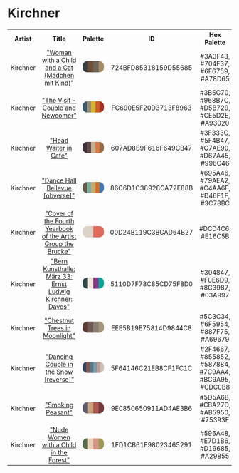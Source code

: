 
<!DOCTYPE html>
<html><body>
<h1>Kirchner</h1>
<table style="width:100%">
<tr><th style="text-align: center; vertical-align: middle;">Artist</th><th style="text-align: center; vertical-align: middle;">Title</th><th style="text-align: center; vertical-align: middle;">Palette</th><th style="text-align: center; vertical-align: middle;">ID</th><th style="text-align: center; vertical-align: middle;">Hex Palette</th></tr>
<tr><td style="text-align: center; vertical-align: middle;">Kirchner</td> <td style="text-align: center; vertical-align: middle;"><a href=https://www.nga.gov/collection/art-object-page.154346.html>"Woman with a Child and a Cat (Mädchen mit Kind)"</a></td> <td style="text-align: center; vertical-align: middle;"><img style="border-radius: 10px;" src="../media/swatches/724BFD85318159D55685.jpg" height="25"></td> <td style="text-align: center; vertical-align: middle;">724BFD85318159D55685</td> <td style="text-align: center; vertical-align: middle;">#3A3F43, #704F37, #6F6759, #A78D65</td></tr>
<tr><td style="text-align: center; vertical-align: middle;">Kirchner</td> <td style="text-align: center; vertical-align: middle;"><a href=https://www.nga.gov/content/ngaweb/collection/art-object-page.71239.html>"The Visit - Couple and Newcomer"</a></td> <td style="text-align: center; vertical-align: middle;"><img style="border-radius: 10px;" src="../media/swatches/FC690E5F20D3713F8963.jpg" height="25"></td> <td style="text-align: center; vertical-align: middle;">FC690E5F20D3713F8963</td> <td style="text-align: center; vertical-align: middle;">#3B5C70, #968B7C, #D5B729, #CE5D2E, #A93020</td></tr>
<tr><td style="text-align: center; vertical-align: middle;">Kirchner</td> <td style="text-align: center; vertical-align: middle;"><a href=https://www.nga.gov/content/ngaweb/collection/art-object-page.152783.html>"Head Waiter in Café"</a></td> <td style="text-align: center; vertical-align: middle;"><img style="border-radius: 10px;" src="../media/swatches/607AD8B9F616F649CB47.jpg" height="25"></td> <td style="text-align: center; vertical-align: middle;">607AD8B9F616F649CB47</td> <td style="text-align: center; vertical-align: middle;">#3F333C, #5F4B47, #C7AE90, #D67A45, #996C46</td></tr>
<tr><td style="text-align: center; vertical-align: middle;">Kirchner</td> <td style="text-align: center; vertical-align: middle;"><a href= https://www.nga.gov/content/ngaweb/collection/art-object-page.71238.html>"Dance Hall Bellevue [obverse]"</a></td> <td style="text-align: center; vertical-align: middle;"><img style="border-radius: 10px;" src="../media/swatches/86C6D1C38928CA72E88B.jpg" height="25"></td> <td style="text-align: center; vertical-align: middle;">86C6D1C38928CA72E88B</td> <td style="text-align: center; vertical-align: middle;">#695A46, #79AEA2, #C4AA6F, #D46F1F, #3C78BC</td></tr>
<tr><td style="text-align: center; vertical-align: middle;">Kirchner</td> <td style="text-align: center; vertical-align: middle;"><a href= https://www.nga.gov/content/ngaweb/collection/art-object-page.8104.html>"Cover of the Fourth Yearbook of the Artist Group the Brucke"</a></td> <td style="text-align: center; vertical-align: middle;"><img style="border-radius: 10px;" src="../media/swatches/00D24B119C3BCAD64B27.jpg" height="25"></td> <td style="text-align: center; vertical-align: middle;">00D24B119C3BCAD64B27</td> <td style="text-align: center; vertical-align: middle;">#DCD4C6, #E16C5B</td></tr>
<tr><td style="text-align: center; vertical-align: middle;">Kirchner</td> <td style="text-align: center; vertical-align: middle;"><a href=https://www.nga.gov/collection/art-object-page.152789.html>"Bern Kunsthalle: März 33: Ernst Ludwig Kirchner: Davos"</a></td> <td style="text-align: center; vertical-align: middle;"><img style="border-radius: 10px;" src="../media/swatches/5110D7F78C85CD75F8D0.jpg" height="25"></td> <td style="text-align: center; vertical-align: middle;">5110D7F78C85CD75F8D0</td> <td style="text-align: center; vertical-align: middle;">#304847, #F0E6D9, #8C3987, #03A997</td></tr>
<tr><td style="text-align: center; vertical-align: middle;">Kirchner</td> <td style="text-align: center; vertical-align: middle;"><a href=https://www.nga.gov/content/ngaweb/collection/art-object-page.152784.html>"Chestnut Trees in Moonlight"</a></td> <td style="text-align: center; vertical-align: middle;"><img style="border-radius: 10px;" src="../media/swatches/EEE5B19E75814D9844C8.jpg" height="25"></td> <td style="text-align: center; vertical-align: middle;">EEE5B19E75814D9844C8</td> <td style="text-align: center; vertical-align: middle;">#5C3C34, #6F5954, #887F75, #A69679</td></tr>
<tr><td style="text-align: center; vertical-align: middle;">Kirchner</td> <td style="text-align: center; vertical-align: middle;"><a href=https://www.nga.gov/content/ngaweb/collection/art-object-page.163768.html>"Dancing Couple in the Snow [reverse]"</a></td> <td style="text-align: center; vertical-align: middle;"><img style="border-radius: 10px;" src="../media/swatches/5F64146C21EB8CF1FC1C.jpg" height="25"></td> <td style="text-align: center; vertical-align: middle;">5F64146C21EB8CF1FC1C</td> <td style="text-align: center; vertical-align: middle;">#2F4667, #855852, #587884, #7C9AA4, #BC9A95, #CDC0B8</td></tr>
<tr><td style="text-align: center; vertical-align: middle;">Kirchner</td> <td style="text-align: center; vertical-align: middle;"><a href=https://www.nga.gov/content/ngaweb/collection/art-object-page.154350.html>"Smoking Peasant"</a></td> <td style="text-align: center; vertical-align: middle;"><img style="border-radius: 10px;" src="../media/swatches/9E0850650911AD4AE3B6.jpg" height="25"></td> <td style="text-align: center; vertical-align: middle;">9E0850650911AD4AE3B6</td> <td style="text-align: center; vertical-align: middle;">#5D5A6B, #CBA27D, #AB5950, #75393E</td></tr>
<tr><td style="text-align: center; vertical-align: middle;">Kirchner</td> <td style="text-align: center; vertical-align: middle;"><a href=https://www.nga.gov/collection/art-object-page.154352.html>"Nude Women with a Child in the Forest"</a></td> <td style="text-align: center; vertical-align: middle;"><img style="border-radius: 10px;" src="../media/swatches/1FD1CB61F98023465291.jpg" height="25"></td> <td style="text-align: center; vertical-align: middle;">1FD1CB61F98023465291</td> <td style="text-align: center; vertical-align: middle;">#596A48, #E7D1B6, #D19685, #A29855</td></tr>
</table>
</body></html>
